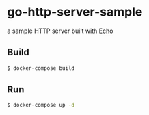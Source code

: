 # go-http-server-sample

a sample HTTP server built with [Echo](https://github.com/labstack/echo)

## Build

``` sh
$ docker-compose build
```

## Run

``` sh
$ docker-compose up -d
```

